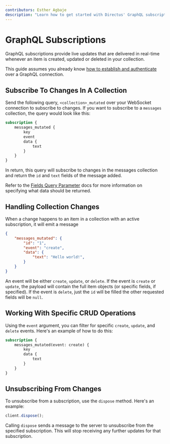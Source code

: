 ```yaml
---
contributors: Esther Agbaje
description: "Learn how to get started with Directus' GraphQL subscriptons."
---
```


# GraphQL Subscriptions

GraphQL subscriptions provide live updates that are delivered in real-time whenever an item is created, updated or
deleted in your collection.

This guide assumes you already know [how to establish and authenticate](/guides/real-time/getting-started/graphql) over
a GraphQL connection.

## Subscribe To Changes In A Collection

Send the following query, `<collection>_mutated` over your WebSocket connection to subscribe to changes. If you want to
subscribe to a `messages` collection, the query would look like this:

```graphql
subscription {
	messages_mutated {
		key
		event
		data {
			text
		}
	}
}
```

In return, this query will subscribe to changes in the messages collection and return the `id` and `text` fields of the
message added.

Refer to the [Fields Query Parameter](/reference/query.html#fields) docs for more information on specifying what data
should be returned.

## Handling Collection Changes

When a change happens to an item in a collection with an active subscription, it will emit a message

```json
{
	"messages_mutated": {
		"id": "1",
		"event": "create",
		"data": {
			"text": "Hello world!",
		}
	}
}
```

An event will be either `create`, `update`, or `delete`. If the event is `create` or `update`, the payload will
contain the full item objects (or specific fields, if specified). If the event is `delete`, just the `id` will be filled the other requested fields will be `null`.

## Working With Specific CRUD Operations

Using the `event` argument, you can filter for specific `create`,
`update`, and `delete` events. Here's an example of how to do this:

```graphql
subscription {
	messages_mutated(event: create) {
		key
		data {
			text
		}
	}
}
```

## Unsubscribing From Changes

To unsubscribe from a subscription, use the `dispose` method. Here's an example:

```js
client.dispose();
```

Calling `dispose` sends a message to the server to unsubscribe from the specified subscription. This will stop receiving
any further updates for that subscription.
